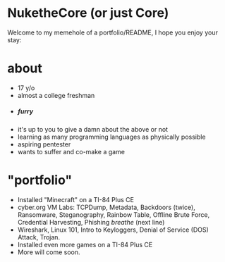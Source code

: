 # NuketheCore (or just Core)

Welcome to my memehole of a portfolio/README, I hope you enjoy your stay:

# about
- 17 y/o
- almost a college freshman
- ##### furry
- it's up to you to give a damn about the above or not
- learning as many programming languages as physically possible
- aspiring pentester
- wants to suffer and co-make a game

# "portfolio"
- Installed "Minecraft" on a TI-84 Plus CE
- cyber.org VM Labs: TCPDump, Metadata, Backdoors (twice), Ransomware,  Steganography, Rainbow Table, Offline Brute Force, Credential Harvesting, Phishing *breathe* (next line)
- Wireshark, Linux 101, Intro to Keyloggers, Denial of Service (DOS) Attack, Trojan.
- Installed even more games on a TI-84 Plus CE
- More will come soon.
